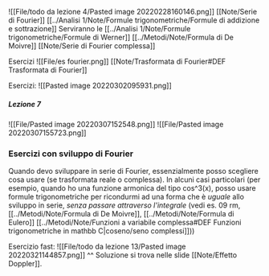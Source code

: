 ![[File/todo da lezione 4/Pasted image 20220228160146.png]]
[[Note/Serie di Fourier]]
[[../Analisi 1/Note/Formule trigonometriche/Formule di addizione e sottrazione]]
Serviranno le [[../Analisi 1/Note/Formule trigonometriche/Formule di Werner]]
[[../Metodi/Note/Formula di De Moivre]]
[[Note/Serie di Fourier complessa]]

Esercizi
![[File/es fourier.png]]
[[Note/Trasformata di Fourier#DEF Trasformata di Fourier]]

Esercizi:
![[Pasted image 20220302095931.png]]

##### Lezione 7
![[File/Pasted image 20220307152548.png]]
![[File/Pasted image 20220307155723.png]]

### Esercizi con sviluppo di Fourier
Quando devo sviluppare in serie di Fourier, essenzialmente posso scegliere cosa usare (se trasformata reale o complessa). In alcuni casi particolari (per esempio, quando ho una funzione armonica del tipo cos^3(x), posso usare formule trigonometriche per ricondurmi ad una forma che è _uguale_ allo sviluppo in serie, _senza passare attraverso l'integrale_ (vedi es. 09 rm, [[../Metodi/Note/Formula di De Moivre]], [[../Metodi/Note/Formula di Eulero]] [[../Metodi/Note/Funzioni a variabile complessa#DEF Funzioni trigonometriche in mathbb C|coseno/seno complessi]]))

Esercizio fast:
![[File/todo da lezione 13/Pasted image 20220321144857.png]]
^^ Soluzione si trova nelle slide [[Note/Effetto Doppler]].